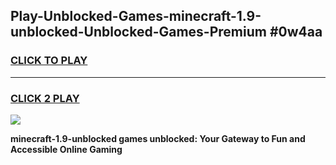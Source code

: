 
## Play-Unblocked-Games-minecraft-1.9-unblocked-Unblocked-Games-Premium #0w4aa
<h3>
<a href="https://premium.freeplayer.one?title=minecraft-1.9-unblocked&ref=12M">CLICK TO PLAY</a></h3>
<hr>

<h3>
<a href="https://premium.freeplayer.one?title=minecraft-1.9-unblocked&ref=12M">CLICK 2 PLAY</a>
  
</h3>

<a href="https://premium.freeplayer.one?title=minecraft-1.9-unblocked&ref=12M"><img src="https://clearcache.store/games.png"></a>


**minecraft-1.9-unblocked games unblocked: Your Gateway to Fun and Accessible Online Gaming**
